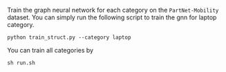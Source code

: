 Train the graph neural network for each category on the `PartNet-Mobility` dataset. You can simply run the following script to train the gnn for laptop category.

```shell script
python train_struct.py --category laptop
```

You can train all categories by
```shell script
sh run.sh
```
